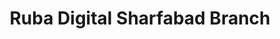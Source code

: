 ---
title: "Ruba Digital Sharfabad Branch"
url: /karachi/ruba-digital-sharfabad-branch/
shop: Elektronik
---